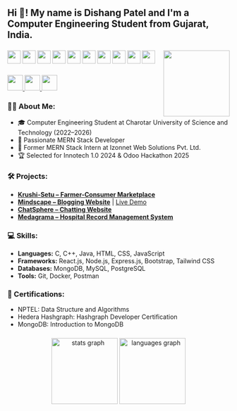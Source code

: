 <h2 align="left">Hi 👋! My name is Dishang Patel and I'm a Computer Engineering Student from Gujarat, India.</h2>

###

<img align="right" height="150" src="https://sdmntprukwest.oaiusercontent.com/files/00000000-dd54-6243-8fea-569eb54833c4/raw?se=2025-07-18T07%3A49%3A29Z&sp=r&sv=2024-08-04&sr=b&scid=0568c129-c977-50b2-8455-3d65c6ad9842&skoid=f28c0102-4d9d-4950-baf0-4a8e5f6cf9d4&sktid=a48cca56-e6da-484e-a814-9c849652bcb3&skt=2025-07-18T03%3A22%3A25Z&ske=2025-07-19T03%3A22%3A25Z&sks=b&skv=2024-08-04&sig=ItweCFt0pQUdNJh5F9CV3JCjKo/3DwmwixWLBcOWJD8%3D" />

###

<div align="left">
  <img src="https://cdn.jsdelivr.net/gh/devicons/devicon/icons/javascript/javascript-original.svg" height="30" />
  <img src="https://cdn.jsdelivr.net/gh/devicons/devicon/icons/react/react-original.svg" height="30" />
  <img src="https://cdn.jsdelivr.net/gh/devicons/devicon/icons/nodejs/nodejs-original.svg" height="30" />
  <img src="https://cdn.jsdelivr.net/gh/devicons/devicon/icons/express/express-original.svg" height="30" />
  <img src="https://cdn.jsdelivr.net/gh/devicons/devicon/icons/mongodb/mongodb-original.svg" height="30" />
  <img src="https://cdn.jsdelivr.net/gh/devicons/devicon/icons/html5/html5-original.svg" height="30" />
  <img src="https://cdn.jsdelivr.net/gh/devicons/devicon/icons/css3/css3-original.svg" height="30" />
  <img src="https://cdn.jsdelivr.net/gh/devicons/devicon/icons/python/python-original.svg" height="30" />
  <img src="https://cdn.jsdelivr.net/gh/devicons/devicon/icons/c/c-original.svg" height="30" />
  <img src="https://cdn.jsdelivr.net/gh/devicons/devicon/icons/cplusplus/cplusplus-original.svg" height="30" />
</div>

###

<div align="left">
  <a href="https://www.linkedin.com/in/dishang-patel-76b88b2b0" target="_blank">
    <img src="https://img.shields.io/static/v1?message=LinkedIn&logo=linkedin&label=&color=0077B5&logoColor=white&labelColor=&style=for-the-badge" height="35" />
  </a>
  <a href="mailto:dishangpatel.ce26@gmail.com">
    <img src="https://img.shields.io/static/v1?message=Gmail&logo=gmail&label=&color=D14836&logoColor=white&labelColor=&style=for-the-badge" height="35" />
  </a>
  <a href="https://github.com/Dishang18" target="_blank">
    <img src="https://img.shields.io/static/v1?message=GitHub&logo=github&label=&color=181717&logoColor=white&labelColor=&style=for-the-badge" height="35" />
  </a>
</div>

###

### 👨‍💻 About Me:

- 🎓 Computer Engineering Student at Charotar University of Science and Technology (2022–2026)
- 🌱 Passionate MERN Stack Developer  
- 💼 Former MERN Stack Intern at Izonnet Web Solutions Pvt. Ltd.  
- 🏆 Selected for Innotech 1.0 2024 & Odoo Hackathon 2025  

### 🛠️ Projects:

- **[Krushi-Setu – Farmer-Consumer Marketplace](https://github.com/Dishang18/KrushiSetu_DishangPatel_13)**  
- **[Mindscape – Blogging Website](https://github.com/Dishang18/blog-website)** | [Live Demo](https://mindscape-25.netlify.app/)  
- **[ChatSphere – Chatting Website](https://github.com/Dishang18/chat-app)**  
- **[Medagrama – Hospital Record Management System](https://github.com/Dishang18/medagrama-hrms)**  

### 💻 Skills:

- **Languages:** C, C++, Java, HTML, CSS, JavaScript  
- **Frameworks:** React.js, Node.js, Express.js, Bootstrap, Tailwind CSS  
- **Databases:** MongoDB, MySQL, PostgreSQL  
- **Tools:** Git, Docker, Postman  

### 📜 Certifications:

- NPTEL: Data Structure and Algorithms  
- Hedera Hashgraph: Hashgraph Developer Certification  
- MongoDB: Introduction to MongoDB  

###

<div align="center">
  <img src="https://github-readme-stats.vercel.app/api?username=Dishang18&hide_title=false&hide_rank=false&show_icons=true&include_all_commits=true&count_private=true&disable_animations=false&theme=dracula&locale=en&hide_border=false" height="150" alt="stats graph" />
  <img src="https://github-readme-stats.vercel.app/api/top-langs?username=Dishang18&locale=en&hide_title=false&layout=compact&card_width=320&langs_count=5&theme=dracula&hide_border=false" height="150" alt="languages graph" />
</div>
